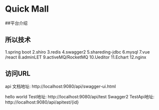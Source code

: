# Quick Mall

##平台介绍

## 所以技术
1.spring boot
2.shiro
3.redis
4.swagger2
5.shareding-jdbc
6.mysql
7.vue /react
8.adminLET
9.activeMQ/RocketMQ
10.Ueditor
11.Echart
12.nginx

## 访问URL
api 文档地址:
http://localhost:9080/api/swagger-ui.html

hello world Test地址:
http://localhost:9080/api/test
Swagger2 TestApi地址:
http://localhost:9080/api/apitest/{id}